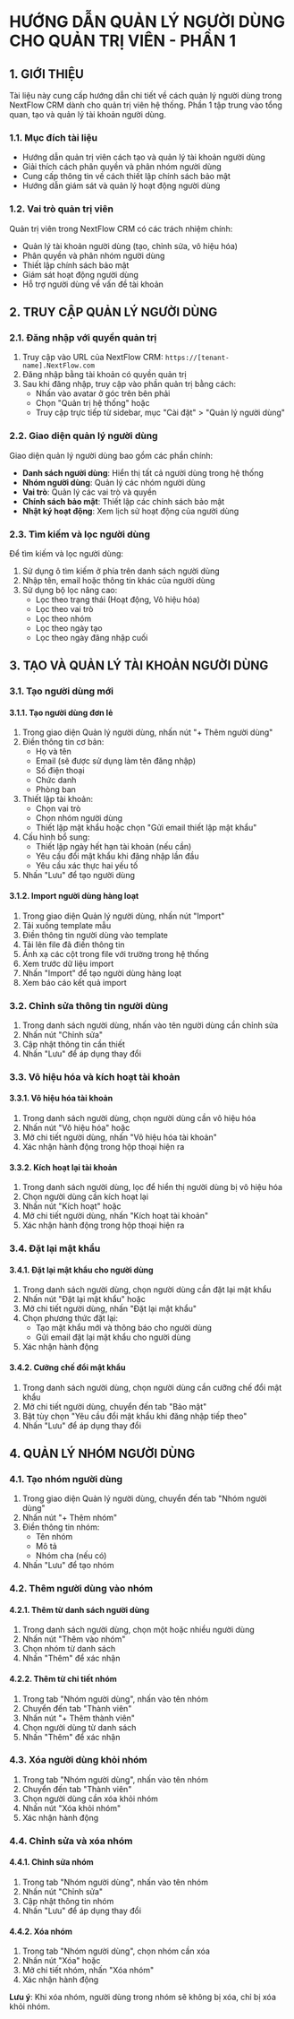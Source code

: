 # HƯỚNG DẪN QUẢN LÝ NGƯỜI DÙNG CHO QUẢN TRỊ VIÊN - PHẦN 1

## 1. GIỚI THIỆU

Tài liệu này cung cấp hướng dẫn chi tiết về cách quản lý người dùng trong NextFlow CRM dành cho quản trị viên hệ thống. Phần 1 tập trung vào tổng quan, tạo và quản lý tài khoản người dùng.

### 1.1. Mục đích tài liệu

- Hướng dẫn quản trị viên cách tạo và quản lý tài khoản người dùng
- Giải thích cách phân quyền và phân nhóm người dùng
- Cung cấp thông tin về cách thiết lập chính sách bảo mật
- Hướng dẫn giám sát và quản lý hoạt động người dùng

### 1.2. Vai trò quản trị viên

Quản trị viên trong NextFlow CRM có các trách nhiệm chính:

- Quản lý tài khoản người dùng (tạo, chỉnh sửa, vô hiệu hóa)
- Phân quyền và phân nhóm người dùng
- Thiết lập chính sách bảo mật
- Giám sát hoạt động người dùng
- Hỗ trợ người dùng về vấn đề tài khoản

## 2. TRUY CẬP QUẢN LÝ NGƯỜI DÙNG

### 2.1. Đăng nhập với quyền quản trị

1. Truy cập vào URL của NextFlow CRM: `https://[tenant-name].NextFlow.com`
2. Đăng nhập bằng tài khoản có quyền quản trị
3. Sau khi đăng nhập, truy cập vào phần quản trị bằng cách:
   - Nhấn vào avatar ở góc trên bên phải
   - Chọn "Quản trị hệ thống" hoặc
   - Truy cập trực tiếp từ sidebar, mục "Cài đặt" > "Quản lý người dùng"

### 2.2. Giao diện quản lý người dùng

Giao diện quản lý người dùng bao gồm các phần chính:

- **Danh sách người dùng**: Hiển thị tất cả người dùng trong hệ thống
- **Nhóm người dùng**: Quản lý các nhóm người dùng
- **Vai trò**: Quản lý các vai trò và quyền
- **Chính sách bảo mật**: Thiết lập các chính sách bảo mật
- **Nhật ký hoạt động**: Xem lịch sử hoạt động của người dùng

### 2.3. Tìm kiếm và lọc người dùng

Để tìm kiếm và lọc người dùng:

1. Sử dụng ô tìm kiếm ở phía trên danh sách người dùng
2. Nhập tên, email hoặc thông tin khác của người dùng
3. Sử dụng bộ lọc nâng cao:
   - Lọc theo trạng thái (Hoạt động, Vô hiệu hóa)
   - Lọc theo vai trò
   - Lọc theo nhóm
   - Lọc theo ngày tạo
   - Lọc theo ngày đăng nhập cuối

## 3. TẠO VÀ QUẢN LÝ TÀI KHOẢN NGƯỜI DÙNG

### 3.1. Tạo người dùng mới

#### 3.1.1. Tạo người dùng đơn lẻ

1. Trong giao diện Quản lý người dùng, nhấn nút "+ Thêm người dùng"
2. Điền thông tin cơ bản:
   - Họ và tên
   - Email (sẽ được sử dụng làm tên đăng nhập)
   - Số điện thoại
   - Chức danh
   - Phòng ban
3. Thiết lập tài khoản:
   - Chọn vai trò
   - Chọn nhóm người dùng
   - Thiết lập mật khẩu hoặc chọn "Gửi email thiết lập mật khẩu"
4. Cấu hình bổ sung:
   - Thiết lập ngày hết hạn tài khoản (nếu cần)
   - Yêu cầu đổi mật khẩu khi đăng nhập lần đầu
   - Yêu cầu xác thực hai yếu tố
5. Nhấn "Lưu" để tạo người dùng

#### 3.1.2. Import người dùng hàng loạt

1. Trong giao diện Quản lý người dùng, nhấn nút "Import"
2. Tải xuống template mẫu
3. Điền thông tin người dùng vào template
4. Tải lên file đã điền thông tin
5. Ánh xạ các cột trong file với trường trong hệ thống
6. Xem trước dữ liệu import
7. Nhấn "Import" để tạo người dùng hàng loạt
8. Xem báo cáo kết quả import

### 3.2. Chỉnh sửa thông tin người dùng

1. Trong danh sách người dùng, nhấn vào tên người dùng cần chỉnh sửa
2. Nhấn nút "Chỉnh sửa"
3. Cập nhật thông tin cần thiết
4. Nhấn "Lưu" để áp dụng thay đổi

### 3.3. Vô hiệu hóa và kích hoạt tài khoản

#### 3.3.1. Vô hiệu hóa tài khoản

1. Trong danh sách người dùng, chọn người dùng cần vô hiệu hóa
2. Nhấn nút "Vô hiệu hóa" hoặc
3. Mở chi tiết người dùng, nhấn "Vô hiệu hóa tài khoản"
4. Xác nhận hành động trong hộp thoại hiện ra

#### 3.3.2. Kích hoạt lại tài khoản

1. Trong danh sách người dùng, lọc để hiển thị người dùng bị vô hiệu hóa
2. Chọn người dùng cần kích hoạt lại
3. Nhấn nút "Kích hoạt" hoặc
4. Mở chi tiết người dùng, nhấn "Kích hoạt tài khoản"
5. Xác nhận hành động trong hộp thoại hiện ra

### 3.4. Đặt lại mật khẩu

#### 3.4.1. Đặt lại mật khẩu cho người dùng

1. Trong danh sách người dùng, chọn người dùng cần đặt lại mật khẩu
2. Nhấn nút "Đặt lại mật khẩu" hoặc
3. Mở chi tiết người dùng, nhấn "Đặt lại mật khẩu"
4. Chọn phương thức đặt lại:
   - Tạo mật khẩu mới và thông báo cho người dùng
   - Gửi email đặt lại mật khẩu cho người dùng
5. Xác nhận hành động

#### 3.4.2. Cưỡng chế đổi mật khẩu

1. Trong danh sách người dùng, chọn người dùng cần cưỡng chế đổi mật khẩu
2. Mở chi tiết người dùng, chuyển đến tab "Bảo mật"
3. Bật tùy chọn "Yêu cầu đổi mật khẩu khi đăng nhập tiếp theo"
4. Nhấn "Lưu" để áp dụng thay đổi

## 4. QUẢN LÝ NHÓM NGƯỜI DÙNG

### 4.1. Tạo nhóm người dùng

1. Trong giao diện Quản lý người dùng, chuyển đến tab "Nhóm người dùng"
2. Nhấn nút "+ Thêm nhóm"
3. Điền thông tin nhóm:
   - Tên nhóm
   - Mô tả
   - Nhóm cha (nếu có)
4. Nhấn "Lưu" để tạo nhóm

### 4.2. Thêm người dùng vào nhóm

#### 4.2.1. Thêm từ danh sách người dùng

1. Trong danh sách người dùng, chọn một hoặc nhiều người dùng
2. Nhấn nút "Thêm vào nhóm"
3. Chọn nhóm từ danh sách
4. Nhấn "Thêm" để xác nhận

#### 4.2.2. Thêm từ chi tiết nhóm

1. Trong tab "Nhóm người dùng", nhấn vào tên nhóm
2. Chuyển đến tab "Thành viên"
3. Nhấn nút "+ Thêm thành viên"
4. Chọn người dùng từ danh sách
5. Nhấn "Thêm" để xác nhận

### 4.3. Xóa người dùng khỏi nhóm

1. Trong tab "Nhóm người dùng", nhấn vào tên nhóm
2. Chuyển đến tab "Thành viên"
3. Chọn người dùng cần xóa khỏi nhóm
4. Nhấn nút "Xóa khỏi nhóm"
5. Xác nhận hành động

### 4.4. Chỉnh sửa và xóa nhóm

#### 4.4.1. Chỉnh sửa nhóm

1. Trong tab "Nhóm người dùng", nhấn vào tên nhóm
2. Nhấn nút "Chỉnh sửa"
3. Cập nhật thông tin nhóm
4. Nhấn "Lưu" để áp dụng thay đổi

#### 4.4.2. Xóa nhóm

1. Trong tab "Nhóm người dùng", chọn nhóm cần xóa
2. Nhấn nút "Xóa" hoặc
3. Mở chi tiết nhóm, nhấn "Xóa nhóm"
4. Xác nhận hành động

**Lưu ý**: Khi xóa nhóm, người dùng trong nhóm sẽ không bị xóa, chỉ bị xóa khỏi nhóm.
